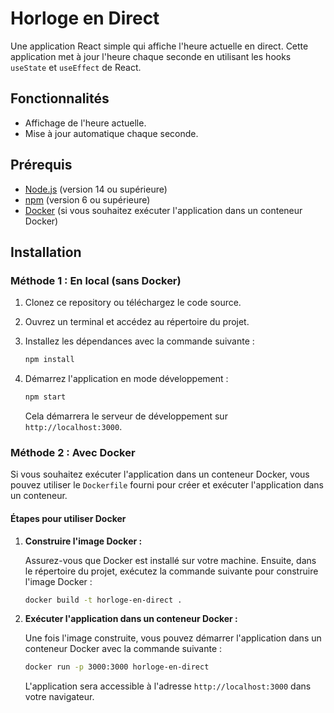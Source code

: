 # Horloge en Direct

Une application React simple qui affiche l'heure actuelle en direct. Cette application met à jour l'heure chaque seconde en utilisant les hooks `useState` et `useEffect` de React.

## Fonctionnalités

- Affichage de l'heure actuelle.
- Mise à jour automatique chaque seconde.

## Prérequis

- [Node.js](https://nodejs.org/) (version 14 ou supérieure)
- [npm](https://www.npmjs.com/) (version 6 ou supérieure)
- [Docker](https://www.docker.com/get-started) (si vous souhaitez exécuter l'application dans un conteneur Docker)

## Installation

### Méthode 1 : En local (sans Docker)

1. Clonez ce repository ou téléchargez le code source.
2. Ouvrez un terminal et accédez au répertoire du projet.
3. Installez les dépendances avec la commande suivante :

   ```bash
   npm install
   ```

4. Démarrez l'application en mode développement :

   ```bash
   npm start
   ```

   Cela démarrera le serveur de développement sur `http://localhost:3000`.

### Méthode 2 : Avec Docker

Si vous souhaitez exécuter l'application dans un conteneur Docker, vous pouvez utiliser le `Dockerfile` fourni pour créer et exécuter l'application dans un conteneur.

#### Étapes pour utiliser Docker

1. **Construire l'image Docker :**

   Assurez-vous que Docker est installé sur votre machine. Ensuite, dans le répertoire du projet, exécutez la commande suivante pour construire l'image Docker :

   ```bash
   docker build -t horloge-en-direct .
   ```

2. **Exécuter l'application dans un conteneur Docker :**

   Une fois l'image construite, vous pouvez démarrer l'application dans un conteneur Docker avec la commande suivante :

   ```bash
   docker run -p 3000:3000 horloge-en-direct
   ```

   L'application sera accessible à l'adresse `http://localhost:3000` dans votre navigateur.